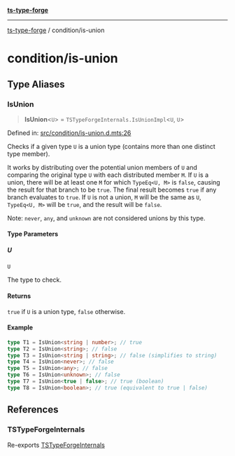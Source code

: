 [**ts-type-forge**](../README.md)

***

[ts-type-forge](../README.md) / condition/is-union

# condition/is-union

## Type Aliases

### IsUnion

> **IsUnion**\<`U`\> = `TSTypeForgeInternals.IsUnionImpl`\<`U`, `U`\>

Defined in: [src/condition/is-union.d.mts:26](https://github.com/noshiro-pf/ts-type-forge/blob/main/src/condition/is-union.d.mts#L26)

Checks if a given type `U` is a union type (contains more than one distinct type member).

It works by distributing over the potential union members of `U` and comparing
the original type `U` with each distributed member `M`. If `U` is a union,
there will be at least one `M` for which `TypeEq<U, M>` is `false`, causing the
result for that branch to be `true`. The final result becomes `true` if any branch
evaluates to `true`. If `U` is not a union, `M` will be the same as `U`,
`TypeEq<U, M>` will be `true`, and the result will be `false`.

Note: `never`, `any`, and `unknown` are not considered unions by this type.

#### Type Parameters

##### U

`U`

The type to check.

#### Returns

`true` if `U` is a union type, `false` otherwise.

#### Example

```ts
type T1 = IsUnion<string | number>; // true
type T2 = IsUnion<string>; // false
type T3 = IsUnion<string | string>; // false (simplifies to string)
type T4 = IsUnion<never>; // false
type T5 = IsUnion<any>; // false
type T6 = IsUnion<unknown>; // false
type T7 = IsUnion<true | false>; // true (boolean)
type T8 = IsUnion<boolean>; // true (equivalent to true | false)
```

## References

### TSTypeForgeInternals

Re-exports [TSTypeForgeInternals](../branded-types/brand/namespaces/TSTypeForgeInternals/README.md)
